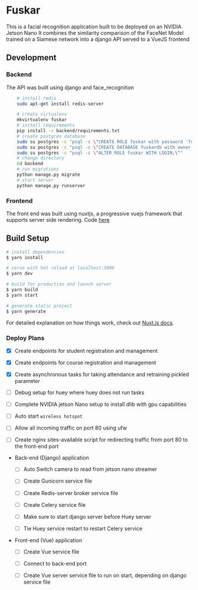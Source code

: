 # Fuskar

This is a facial recognition application built to be deployed on an NVIDIA Jetson Nano
It combines the similarity comparison of the FaceNet Model trained on a Siamese network into a django API served to a VueJS frontend

## Development

### Backend

The API was built using django and face_recognition

```bash
    # install redis
    sudo apt-get install redis-server

    # create virtualenv
    mkvirtualenv fuskar
    # install requirements
    pip install -r backend/requirements.txt
    # create postgres database
    sudo su postgres -c "psql -c \"CREATE ROLE fuskar with password 'fuskar';\""
    sudo su postgres -c "psql -c \"CREATE DATABASE fuskardb with owner fuskar;\""
    sudo su postgres -c "psql -c \"ALTER ROLE fuskar WITH LOGIN;\""
    # change directory
    cd backend
    # run migrations
    python manage.py migrate
    # start server
    python manage.py runserver
```

### Frontend

The front end was built using nuxtjs, a progressive vuejs framework that supports server side rendering. Code [here](https://github.com/abdulqudus001/student-attendance)

## Build Setup

``` bash
# install dependencies
$ yarn install

# serve with hot reload at localhost:3000
$ yarn dev

# build for production and launch server
$ yarn build
$ yarn start

# generate static project
$ yarn generate
```

For detailed explanation on how things work, check out [Nuxt.js docs](https://nuxtjs.org).


### Deploy Plans

- [x] Create endpoints for student registration and management

- [x] Create endpoints for course registration and management

- [x] Create asynchronous tasks for taking attendance and retraining pickled parameter

- [ ] Debug setup for huey where huey does not run tasks

- [ ] Complete NVIDIA jetson Nano setup to install dlib with gpu capabilities

- [ ] Auto start `wireless hotspot`

- [ ] Allow all incoming traffic on port 80 using ufw
 
- [ ] Create nginx sites-available script for redirecting traffic from port 80 to the front-end port

- Back-end (Django) application

    - [ ] Auto Switch camera to read from jetson nano streamer

    - [ ] Create Gunicorn service file

    - [ ] Create Redis-server  broker service file

    - [ ] Create Celery service file

    - [ ] Make sure to start django server before Huey server

    - [ ] Tie Huey service restart to restart Celery service

- Front-end (Vue) application

    - [ ] Create Vue service file

    - [ ] Connect to back-end port

    - [ ] Create Vue server service file to run on start, depending on django service file

